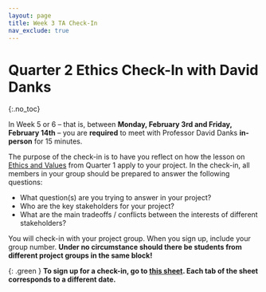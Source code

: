 ```yaml
---
layout: page
title: Week 3 TA Check-In
nav_exclude: true
---
```


# Quarter 2 Ethics Check-In with David Danks
{:.no_toc}

In Week 5 or 6 – that is, between **Monday, February 3rd and Friday, February 14th** – you are **required** to meet with Professor David Danks **in-person** for 15 minutes.

The purpose of the check-in is to have you reflect on how the lesson on [Ethics and Values](https://dsc-capstone.org/2024-25/lessons/05) from Quarter 1 apply to your project. In the check-in, all members in your group should be prepared to answer the following questions:
* What question(s) are you trying to answer in your project?
* Who are the key stakeholders for your project?
* What are the main tradeoffs / conflicts between the interests of different stakeholders?

You will check-in with your project group. When you sign up, include your group number. **Under no circumstance should there be students from different project groups in the same block!**

{: .green }
**To sign up for a check-in, go to [this sheet](). Each tab of the sheet corresponds to a different date.**
